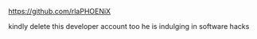 https://github.com/rlaPHOENiX

kindly delete this developer account too he is indulging in software hacks
